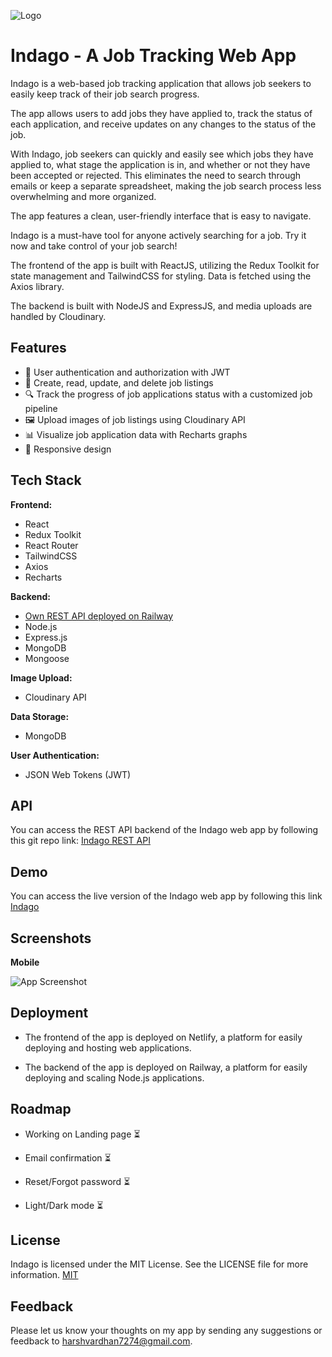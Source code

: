 
![Logo](https://res.cloudinary.com/die12ywpb/image/upload/v1677817637/indago/Minimalist_Brown_Music_Logo_fInstagrfam_stguyl.png)


# Indago - A Job Tracking Web App
Indago is a web-based job tracking application that allows job seekers to easily keep track of their job search progress.

The app allows users to add jobs they have applied to, track the status of each application, and receive updates on any changes to the status of the job.

With Indago, job seekers can quickly and easily see which jobs they have applied to, what stage the application is in, and whether or not they have been accepted or rejected. This eliminates the need to search through emails or keep a separate spreadsheet, making the job search process less overwhelming and more organized.

The app features a clean, user-friendly interface that is easy to navigate.

Indago is a must-have tool for anyone actively searching for a job. Try it now and take control of your job search!

The frontend of the app is built with ReactJS, utilizing the Redux Toolkit for state management and TailwindCSS for styling. Data is fetched using the Axios library.

The backend is built with NodeJS and ExpressJS, and media uploads are handled by Cloudinary.


## Features

- 🔐 User authentication and authorization with JWT
- 📝 Create, read, update, and delete job listings
- 🔍 Track the progress of job applications status with a customized job pipeline
- 🖼️ Upload images of job listings using Cloudinary API
- 📊 Visualize job application data with Recharts graphs
- 📲 Responsive design

## Tech Stack

**Frontend:** 
- React
- Redux Toolkit
- React Router
- TailwindCSS
- Axios
- Recharts

**Backend:** 
- [Own REST API deployed on Railway ](https://github.com/themodernmonk7/Indago-job-tracking-web-API)
- Node.js
- Express.js
- MongoDB
- Mongoose

**Image Upload:** 
- Cloudinary API

**Data Storage:** 
- MongoDB

**User Authentication:**
- JSON Web Tokens (JWT)
## API

You can access the REST API backend of the Indago web app by following this git repo link: [Indago REST API](https://github.com/themodernmonk7/Indago-job-tracking-web-API)


## Demo

You can access the live version of the Indago web app by following this link [Indago](https://indago-job.netlify.app)


## Screenshots

**Mobile**

![App Screenshot](https://res.cloudinary.com/die12ywpb/image/upload/v1677816631/indago/iphone-multiple-screens-mockup_iklivm.png)
## Deployment

- The frontend of the app is deployed on Netlify, a platform for easily deploying and hosting web applications.

- The backend of the app is deployed on Railway, a platform for easily deploying and scaling Node.js applications.


## Roadmap

- Working on Landing page ⏳

- Email confirmation ⏳

- Reset/Forgot password ⏳

- Light/Dark mode ⏳

## License
Indago is licensed under the MIT License. See the LICENSE file for more information.
[MIT](LICENSE)


## Feedback

Please let us know your thoughts on my app by sending any suggestions or feedback to harshvardhan7274@gmail.com.






